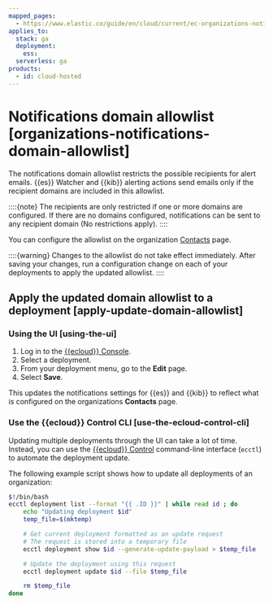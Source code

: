 ```yaml
---
mapped_pages:
  - https://www.elastic.co/guide/en/cloud/current/ec-organizations-notifications-domain-allowlist.html
applies_to:
  stack: ga
  deployment:
    ess:
  serverless: ga
products:
  - id: cloud-hosted
---
```


# Notifications domain allowlist [organizations-notifications-domain-allowlist]

The notifications domain allowlist restricts the possible recipients for alert emails. {{es}} Watcher and {{kib}} alerting actions send emails only if the recipient domains are included in this allowlist.

::::{note}
The recipients are only restricted if one or more domains are configured. If there are no domains configured, notifications can be sent to any recipient domain (No restrictions apply).
::::

You can configure the allowlist on the organization [Contacts](https://cloud.elastic.co/account/contacts?page=docs&placement=docs-body) page.

::::{warning}
Changes to the allowlist do not take effect immediately. After saving your changes, run a configuration change on each of your deployments to apply the updated allowlist.
::::

## Apply the updated domain allowlist to a deployment [apply-update-domain-allowlist]

### Using the UI [using-the-ui]

1. Log in to the [{{ecloud}} Console](https://cloud.elastic.co?page=docs&placement=docs-body).
2. Select a deployment.
3. From your deployment menu, go to the **Edit** page.
4. Select **Save**.

This updates the notifications settings for {{es}} and {{kib}} to reflect what is configured on the organizations **Contacts** page.

### Use the {{ecloud}} Control CLI [use-the-ecloud-control-cli]

Updating multiple deployments through the UI can take a lot of time. Instead, you can use the [{{ecloud}} Control](ecctl://reference/index.md) command-line interface (`ecctl`) to automate the deployment update.

The following example script shows how to update all deployments of an organization:

```bash
$!/bin/bash
ecctl deployment list --format "{{ .ID }}" | while read id ; do
    echo "Updating deployment $id"
    temp_file=$(mktemp)

    # Get current deployment formatted as an update request
    # The request is stored into a temporary file
    ecctl deployment show $id --generate-update-payload > $temp_file

    # Update the deployment using this request
    ecctl deployment update $id --file $temp_file

    rm $temp_file
done
```
